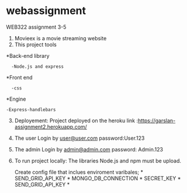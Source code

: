 # webassignment
WEB322 assignment 3-5

 1. Movieex is a movie streaming website
 2. This project tools
 
   *Back-end library
   
      -Node.js and express
   *Front end
   
      -css
      
   *Engine
    
    -Express-handlebars
    
 3. Deployement: Project deployed on the heroku link :https://garslan-assignment2.herokuapp.com/
 4. The user Login by user@user.com  password:User.123
 5. The admin Login by admin@admin.com   password: Admin.123
   
 6. To run project locally:
    The libraries Node.js and npm must be upload.
    
    Create config file that inclues enviroment varibales;
          * SEND_GRID_API_KEY
          * MONGO_DB_CONNECTION 
          * SECRET_KEY
          * SEND_GRID_API_KEY
          *
    
    
    
    
    
    
